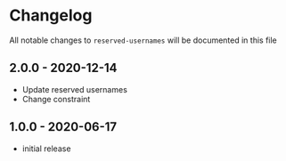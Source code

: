 # Changelog

All notable changes to `reserved-usernames` will be documented in this file

## 2.0.0 - 2020-12-14

- Update reserved usernames
- Change constraint

## 1.0.0 - 2020-06-17

- initial release
